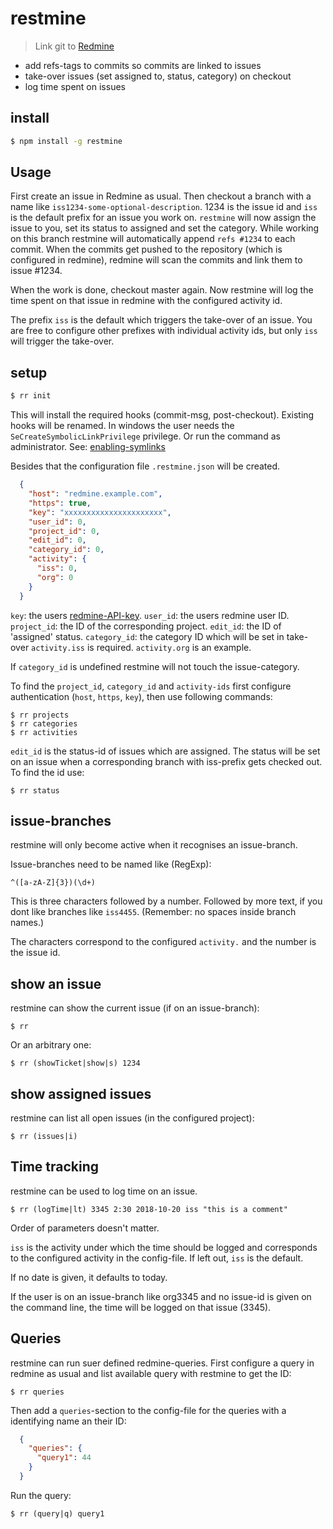 # restmine

> Link git to [Redmine](https://www.redmine.org/)

* add refs-tags to commits so commits are linked to issues
* take-over issues (set assigned to, status, category) on checkout
* log time spent on issues

## install

```sh
$ npm install -g restmine
```

## Usage

First create an issue in Redmine as usual. Then checkout a branch with a name
like `iss1234-some-optional-description`. 1234 is the issue id and `iss` is the
default prefix for an issue you work on. `restmine` will now assign the issue
to you, set its status to assigned and set the category. While working on this
branch restmine will automatically append `refs #1234` to each commit. When the
commits get pushed to the repository (which is configured in redmine), redmine
will scan the commits and link them to issue #1234.

When the work is done, checkout master again. Now restmine will log the time
spent on that issue in redmine with the configured activity id.


The prefix `iss` is the default which triggers the take-over of an issue. You
are free to configure other prefixes with individual activity ids, but only
`iss` will trigger the take-over.


## setup

```sh
$ rr init
```

This will install the required hooks (commit-msg, post-checkout). Existing
hooks will be renamed. In windows the user needs the
`SeCreateSymbolicLinkPrivilege` privilege. Or run the command as administrator.
See: [enabling-symlinks](https://ember-cli.com/user-guide/#enabling-symlinks)

Besides that the configuration file `.restmine.json` will be created.

``` json
  {
    "host": "redmine.example.com",
    "https": true,
    "key": "xxxxxxxxxxxxxxxxxxxxxx",
    "user_id": 0,
    "project_id": 0,
    "edit_id": 0,
    "category_id": 0,
    "activity": {
      "iss": 0,
      "org": 0
    }
  }
```

`key`: the users [redmine-API-key](http://www.redmine.org/projects/redmine/wiki/Rest_api#Authentication).
`user_id`: the users redmine user ID.
`project_id`: the ID of the corresponding project.
`edit_id`: the ID of 'assigned' status.
`category_id`: the category ID which will be set in take-over
`activity.iss` is required. `activity.org` is an example.

If `category_id` is undefined restmine will not touch the issue-category.

To find the `project_id`, `category_id` and `activity-ids` first configure
authentication (`host`, `https`, `key`), then use following commands:

    $ rr projects
    $ rr categories
    $ rr activities

`edit_id` is the status-id of issues which are assigned. The status will be set
on an issue when a corresponding branch with iss-prefix gets checked out. To
find the id use:

    $ rr status


## issue-branches

restmine will only become active when it recognises an issue-branch.

Issue-branches need to be named like (RegExp):

    ^([a-zA-Z]{3})(\d+)

This is three characters followed by a number. Followed by more text, if you
dont like branches like `iss4455`. (Remember: no spaces inside branch names.)

The characters correspond to the configured `activity.`
and the number is the issue id.

## show an issue

restmine can show the current issue (if on an issue-branch):

    $ rr

Or an arbitrary one:

    $ rr (showTicket|show|s) 1234

## show assigned issues

restmine can list all open issues (in the configured project):

    $ rr (issues|i)

## Time tracking

restmine can be used to log time on an issue.

    $ rr (logTime|lt) 3345 2:30 2018-10-20 iss "this is a comment"

Order of parameters doesn't matter.

`iss` is the activity under which the time should be logged and corresponds to
the configured activity in the config-file. If left out, `iss` is the default.

If no date is given, it defaults to today.

If the user is on an issue-branch like org3345 and no issue-id is given
on the command line, the time will be logged on that issue (3345).

## Queries

restmine can run suer defined redmine-queries.
First configure a query in redmine as usual and list available query
with restmine to get the ID:

    $ rr queries

Then add a `queries`-section to the config-file for the queries with a
identifying name an their ID:

``` json
  {
    "queries": {
      "query1": 44
    }
  }
```

Run the query:

    $ rr (query|q) query1

